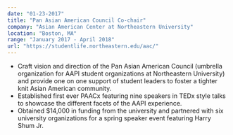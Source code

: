 ```yaml
---
date: "01-23-2017"
title: "Pan Asian American Council Co-chair"
company: "Asian American Center at Northeastern University"
location: "Boston, MA"
range: "January 2017 - April 2018"
url: "https://studentlife.northeastern.edu/aac/"
---
```


- Craft vision and direction of the Pan Asian American Council (umbrella organization for AAPI student organizations at Northeastern University) and provide one on one support of student leaders to foster a tighter knit Asian American community.
- Established first ever PAACx featuring nine speakers in TEDx style talks to showcase the different facets of the AAPI experience.
- Obtained \$14,000 in funding from the university and partnered with six university organizations for a spring speaker event featuring Harry Shum Jr.
